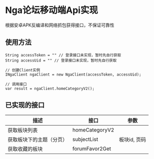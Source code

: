 # Nga论坛移动端Api实现
根据安卓APK反编译和网络抓包获得接口，不保证可靠性

## 使用方法
```
String accessToken = "" // 登录接口未实现，暂时先自行获取
String accessUid = "" // 登录接口未实现，暂时先自行获取

// 创建Client实例
INgaClient ngaClient = new NgaClient(accessToken, accessUid);

// 调用接口
var result = ngaClient.homeCategoryV2();
```

## 已实现的接口
| 描述           | 接口             | 参数       |
|--------------|----------------|----------|
| 获取板块列表       | homeCategoryV2 |          |
| 获取板块下的主题（分页） | subjectList    | 板块id, 页码 |
| 获取收藏的板块      | forumFavor2Get |          |